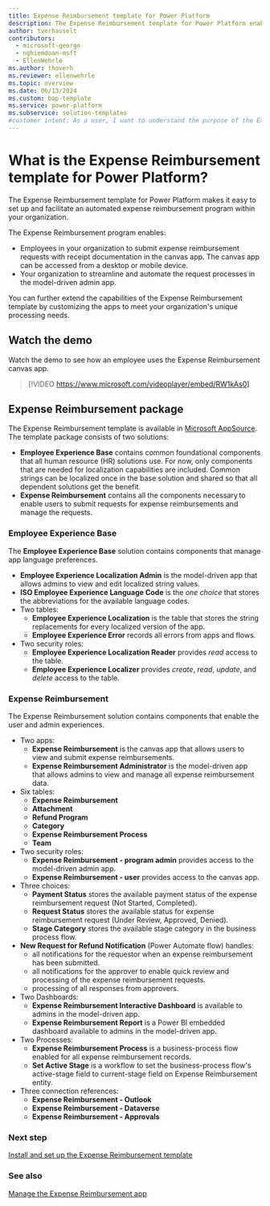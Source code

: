 ```yaml
---
title: Expense Reimbursement template for Power Platform
description: The Expense Reimbursement template for Power Platform enables you to easily set up a program that allows employees to submit expenses for reimbursement.
author: tverhasselt
contributors:
  - microsoft-george
  - nghiemdoan-msft
  - EllenWehrle
ms.author: thoverh
ms.reviewer: ellenwehrle
ms.topic: overview
ms.date: 06/13/2024
ms.custom: bap-template
ms.service: power-platform
ms.subservice: solution-templates
#customer intent: As a user, I want to understand the purpose of the Expense Reimbursement template so that I can use it effectively.
---
```


# What is the Expense Reimbursement template for Power Platform?

The Expense Reimbursement template for Power Platform makes it easy to set up and facilitate an automated expense reimbursement program within your organization.

The Expense Reimbursement program enables:

- Employees in your organization to submit expense reimbursement requests with receipt documentation in the canvas app. The canvas app can be accessed from a desktop or mobile device.
- Your organization to streamline and automate the request processes in the model-driven admin app.

You can further extend the capabilities of the Expense Reimbursement template by customizing the apps to meet your organization's unique processing needs.

## Watch the demo

Watch the demo to see how an employee uses the Expense Reimbursement canvas app.

> [!VIDEO https://www.microsoft.com/videoplayer/embed/RW1kAs0]

## Expense Reimbursement package

The Expense Reimbursement template is available in [Microsoft AppSource](<https://aka.ms/AccessRefundRequestTemplate>). The template package consists of two solutions:

- **Employee Experience Base** contains common foundational components that all human resource (HR) solutions use. For now, only components that are needed for localization capabilities are included. Common strings can be localized once in the base solution and shared so that all dependent solutions get the benefit.
- **Expense Reimbursement** contains all the components necessary to enable users to submit requests for expense reimbursements and manage the requests.

### Employee Experience Base

The **Employee Experience Base** solution contains components that manage app language preferences.

- **Employee Experience Localization Admin** is the model-driven app that allows admins to view and edit localized string values.
- **ISO Employee Experience Language Code** is the *one choice* that stores the abbreviations for the available language codes.
- Two tables:
  - **Employee Experience Localization** is the table that stores the string replacements for every localized version of the app.
  - **Employee Experience Error** records all errors from apps and flows.
- Two security roles:
  - **Employee Experience Localization Reader** provides *read* access to the table.
  - **Employee Experience Localizer** provides *create*, *read*, *update*, and *delete* access to the table.

### Expense Reimbursement

The Expense Reimbursement solution contains components that enable the user and admin experiences.

- Two apps:
  - **Expense Reimbursement** is the canvas app that allows users to view and submit expense reimbursements.
  - **Expense Reimbursement Administrator** is the model-driven app that allows admins to view and manage all expense reimbursement data.
- Six tables:
  - **Expense Reimbursement**
  - **Attachment**
  - **Refund Program**
  - **Category**
  - **Expense Reimbursement Process**
  - **Team**
- Two security roles:
  - **Expense Reimbursement - program admin** provides access to the model-driven admin app.
  - **Expense Reimbursement - user** provides access to the canvas app.
- Three choices:
  - **Payment Status** stores the available payment status of the expense reimbursement request (Not Started, Completed).
  - **Request Status** stores the available status for expense reimbursement request (Under Review, Approved, Denied).
  - **Stage Category** stores the available stage category in the business process flow.
- **New Request for Refund Notification** (Power Automate flow) handles:
  - all notifications for the requestor when an expense reimbursement has been submitted.
  - all notifications for the approver to enable quick review and processing of the expense reimbursement requests.
  - processing of all responses from approvers.
- Two Dashboards:
  - **Expense Reimbursement Interactive Dashboard** is available to admins in the model-driven app.
  - **Expense Reimbursement Report** is a Power BI embedded dashboard available to admins in the model-driven app.
- Two Processes:
  - **Expense Reimbursement Process** is a business-process flow enabled for all expense reimbursement records.
  - **Set Active Stage** is a workflow to set the business-process flow's active-stage field to current-stage field on Expense Reimbursement entity.
- Three connection references:
  - **Expense Reimbursement - Outlook**
  - **Expense Reimbursement - Dataverse**
  - **Expense Reimbursement - Approvals**
  
### Next step

[Install and set up the Expense Reimbursement template](install-and-set-up.md)

### See also

[Manage the Expense Reimbursement app](manage.md)

